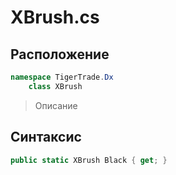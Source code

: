 
# XBrush.cs
## Расположение
```csharp
namespace TigerTrade.Dx  
    class XBrush
```

> Описание

## Синтаксис
```csharp
public static XBrush Black { get; }
```
